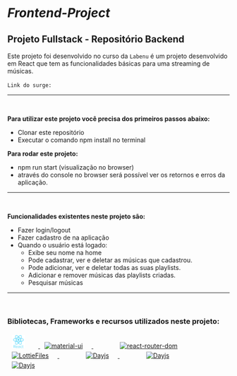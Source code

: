 # _Frontend-Project_ 

## Projeto Fullstack - Repositório Backend

Este projeto foi desenvolvido no curso da `Labenu` é um projeto desenvolvido em React que tem as funcionalidades básicas para uma streaming de músicas.

`Link do surge:`

***
<br/>

**Para utilizar este projeto você precisa dos primeiros passos abaixo:**

- Clonar este repositório
- Executar o comando npm install no terminal

**Para rodar este projeto:**
- npm run start (visualização no browser)
- através do console no browser será possível ver os retornos e erros da aplicação.

*** 
<br/>

**Funcionalidades existentes neste projeto são:** 
<br/>

- Fazer login/logout
- Fazer cadastro de na aplicação
- Quando o usuário está logado:
  * Exibe seu nome na home
  * Pode cadastrar, ver e deletar as músicas que cadastrou.
  * Pode adicionar, ver e deletar todas as suas playlists.
  * Adicionar e remover músicas das playlists criadas.
  * Pesquisar músicas

***
<br/>

### Bibliotecas, Frameworks e recursos utilizados neste projeto:

<div style="margin-top: 2%;">
   <a href="https://pt-br.reactjs.org/">
      <img src="https://raw.githubusercontent.com/devicons/devicon/master/icons/react/react-original-wordmark.svg" alt="react" width="30" height="30" style="margin: 5px 30px 0 10px"/>
   </a>
   <a href="https://material-ui.com/" style="margin-right: 10%">
      <img src="https://img.icons8.com/color/material-ui.png" alt="material-ui" width="30" height="30" style="margin: 5px 20px 0 10px"/>
   </a>
   <a href="https://reactrouter.com/web/guides/quick-start">
      <img src="https://raw.githubusercontent.com/maman/react-router-legacy/HEAD/logo/vertical@2x.png" alt="react-router-dom" width="60" height="30" style="margin: 5px 20px 0 10px"/>
   </a>
   <a href="https://lottiefiles.com/" style="margin-right: 10%">
      <img src="https://upload.wikimedia.org/wikipedia/commons/1/1f/LottieFiles_logo.svg" alt="LottieFiles" width="85" height="30" style="margin: 5px 20px 0 10px"/>
   </a>
   <a href="https://www.npmjs.com/package/dayjs" style="margin-right: 10%">
      <img src="https://user-images.githubusercontent.com/17680888/39081119-3057bbe2-456e-11e8-862c-646133ad4b43.png" alt="Dayjs" width="65" height="25" style="margin: 5px 20px 0 10px"/>
   </a>
   <a href="https://www.npmjs.com/package/axios" style="margin-right: 10%">
      <img src="https://upload.wikimedia.org/wikipedia/commons/thumb/3/35/Axios_logo_%282017%29.svg/1200px-Axios_logo_%282017%29.svg.png" alt="Dayjs" width="60" height="20" style="margin: 5px 20px 0 10px"/>
   </a>
   <a href="https://styled-components.com/docs/advanced">
      <img src="https://raw.githubusercontent.com/styled-components/brand/master/styled-components.png" alt="Dayjs" width="45" height="55" style="margin: 5px 20px 0 10px"/>
   </a>
</div>




